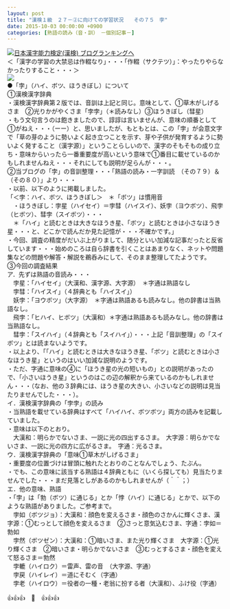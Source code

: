 ```yaml
---
layout: post
title: "漢検１級　２７－②に向けての学習状況　　その７５　孛"
date: 2015-10-03 00:00:00 +0900
categories: [熟語の読み（音・訓）　－個別記事－]
---
```


[![](/syuusyuu9701/assets/images/漢検１級-２７－②に向けての学習状況-その７５-孛-br_c_3028_1.gif)](http://blog.with2.net/link.php?1659096:3028 "日本漢字能力検定(漢検) ブログランキングへ")[日本漢字能力検定(漢検) ブログランキングへ](http://blog.with2.net/link.php?1659096:3028)  
＜「漢字の学習の大禁忌は作輟なり」・・・「作輟（サクテツ）」：やったりやらなかったりすること・・・＞  
![](/syuusyuu9701/assets/images/漢検１級-２７－②に向けての学習状況-その７５-孛-9aee150e65ca609502ca313b750f19cf.jpg)  
●「孛」（ハイ、ボツ、ほうきぼし）について  
①漢検漢字辞典  
・漢検漢字辞典第２版では、音訓は上記と同じ。意味として、①草木がしげるさま　②光りかがやくさま「孛孛」（＊読みなし）③ほうきぼし（彗星）  
・もう文句言うのは飽きましたので、諄諄は言いませんが、意味の順番として①がねえ・・・（ーー）と、思いましたが、もともとは、この「孛」が会意文字で「草の芽のように勢いよく起き立つことを示す、芽や子供が発育するように勢いよく発すること（漢字源）」ということらしいので、漢字のそもそもの成り立ち・意味からいったら一番重要度が高いという意味で①番目に載せているのかもしれませんねえ・・・それにしても説明が足らんが・・・。  
②当ブログの「孛」の音訓整理・・・「熟語の読み・一字訓読　（その７９）＆（その８０）」より・・・  
・以前、以下のように掲載しました。  
「＜孛：ハイ、ボツ、ほうきぼし＞　＊「ボツ」は慣用音  
　・ほうきぼし：孛星（ハイセイ）＝孛彗（ハイスイ）、妖孛（ヨウボツ）、飛孛（ヒボツ）、彗孛（スイボツ）・・・  
　＊「ハイ」と読むときは大きなほうき星、「ボツ」と読むときは小さなほうき星・・・と、どこかで読んだか見た記憶が・・・不確かです。」  
・今回、調査の精度がだいぶ上がりまして、随分といい加減な記事だったと反省しています・・・始めのころは自ら辞書を引くことはあまりなく、ネットや問題集などの問題や解答・解説を鵜呑みにして、そのまま整理してたようです。  
③今回の調査結果  
ア．先ずは熟語の音読み・・・  
　孛星：「ハイセイ」（大漢和、漢字源、大字源）　＊字通は熟語なし  
　孛彗：「ハイスイ」（４辞典とも「ハイスイ」）  
　妖孛：「ヨウボツ」（大字源）　＊字通は熟語あるも読みなし。他の辞書は当熟語なし。  
　飛孛：「ヒハイ、ヒボツ」（大漢和）＊字通は熟語あるも読みなし。他の辞書は当熟語なし。  
　彗孛：「スイハイ」（４辞典とも「スイハイ」）・・・上記「音訓整理」の「スイボツ」とは読まないようです。  
・以上より、「「ハイ」と読むときは大きなほうき星、「ボツ」と読むときは小さなほうき星」というのはいい加減な説明のようです。  
・ただ、字通に意味の④に「ほうき星の光の短いもの」との説明があったので、「小さいほうき星」というのはこの辺の解釈から来ているのかもしれません・・・（なお、他の３辞典には、ほうき星の大きい、小さいなどの説明は見当たりませんでした・・・）。  
イ．漢検漢字辞典の「孛孛」の読み  
・当熟語を載せている辞典はすべて「ハイハイ、ボツボツ」両方の読みを記載していました。  
・意味は以下のとおり。  
　大漢和：明らかでないさま、一説に光の四出するさま。　大字源：明らかでないさま、一説に光の四方に広がるさま。　字通：光るさま。  
ウ．漢検漢字辞典の「意味①草木がしげるさま」  
・重要度の位置づけは冒頭に触れたとおりのことなんでしょう、たぶん。  
・でも、この意味に該当する熟語は４辞典ともに（いくら探しても）見当たりませんでした・・・まだ見落としがあるのかもしれませんが（＾＾；）  
エ．他の意味、熟語  
・「孛」は「勃（ボツ）に通じる」とか「悖（ハイ）に通じる」とかで、以下のような熟語がありました。ご参考まで。  
　孛如（ボツジョ）：大漢和：顔色を変えるさま・顔色のさかんに輝くさま、漢字源：①むっとして顔色を変えるさま　②さっと意気込むさま、字通：孛如＝勃如  
　孛然（ボツゼン）：大漢和：①暗いさま、また光り輝くさま　大字源：①光り輝くさま　②暗いさま・明らかでないさま　③むっとするさま・顔色を変えて怒るさま＝勃然  
　孛轆（ハイロク）＝雷声、雷の音　（大字源、字通）　  
　孛戻（ハイレイ）＝道にそむく（字通）  
　孛老（ハイロウ）＝役者の一種・老翁に扮する者（大漢和）、ふけ役（字通）  
  
👍👍👍　🐑　👍👍👍  
  